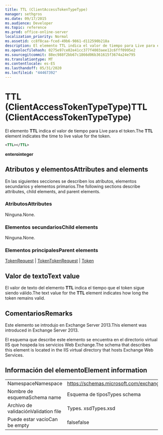 ```yaml
---
title: TTL (ClientAccessTokenTypeType)
manager: sethgros
ms.date: 09/17/2015
ms.audience: Developer
ms.topic: reference
ms.prod: office-online-server
localization_priority: Normal
ms.assetid: cc8f8caa-fced-49b6-9861-d112590b218a
description: El elemento TTL indica el valor de tiempo para Live para el token.
ms.openlocfilehash: 0275e97ce02e41cc377f4003aee12c6fff0995e2
ms.sourcegitcommit: 88ec988f2bb67c1866d06b361615f3674a24e795
ms.translationtype: MT
ms.contentlocale: es-ES
ms.lasthandoff: 05/31/2020
ms.locfileid: "44467392"
---
```

# <a name="ttl-clientaccesstokentypetype"></a><span data-ttu-id="34705-103">TTL (ClientAccessTokenTypeType)</span><span class="sxs-lookup"><span data-stu-id="34705-103">TTL (ClientAccessTokenTypeType)</span></span>

<span data-ttu-id="34705-104">El elemento **TTL** indica el valor de tiempo para Live para el token.</span><span class="sxs-lookup"><span data-stu-id="34705-104">The **TTL** element indicates the time to live value for the token.</span></span> 
  
```XML
<TTL></TTL>
```

 <span data-ttu-id="34705-105">**entero**</span><span class="sxs-lookup"><span data-stu-id="34705-105">**integer**</span></span>
## <a name="attributes-and-elements"></a><span data-ttu-id="34705-106">Atributos y elementos</span><span class="sxs-lookup"><span data-stu-id="34705-106">Attributes and elements</span></span>

<span data-ttu-id="34705-107">En las siguientes secciones se describen los atributos, elementos secundarios y elementos primarios.</span><span class="sxs-lookup"><span data-stu-id="34705-107">The following sections describe attributes, child elements, and parent elements.</span></span>
  
### <a name="attributes"></a><span data-ttu-id="34705-108">Atributos</span><span class="sxs-lookup"><span data-stu-id="34705-108">Attributes</span></span>

<span data-ttu-id="34705-109">Ninguna.</span><span class="sxs-lookup"><span data-stu-id="34705-109">None.</span></span>
  
### <a name="child-elements"></a><span data-ttu-id="34705-110">Elementos secundarios</span><span class="sxs-lookup"><span data-stu-id="34705-110">Child elements</span></span>

<span data-ttu-id="34705-111">Ninguna.</span><span class="sxs-lookup"><span data-stu-id="34705-111">None.</span></span>
  
### <a name="parent-elements"></a><span data-ttu-id="34705-112">Elementos principales</span><span class="sxs-lookup"><span data-stu-id="34705-112">Parent elements</span></span>

<span data-ttu-id="34705-113">[TokenRequest](tokenrequest.md)  |  [Token](token.md)</span><span class="sxs-lookup"><span data-stu-id="34705-113">[TokenRequest](tokenrequest.md) | [Token](token.md)</span></span>
  
## <a name="text-value"></a><span data-ttu-id="34705-114">Valor de texto</span><span class="sxs-lookup"><span data-stu-id="34705-114">Text value</span></span>

<span data-ttu-id="34705-115">El valor de texto del elemento **TTL** indica el tiempo que el token sigue siendo válido.</span><span class="sxs-lookup"><span data-stu-id="34705-115">The text value for the **TTL** element indicates how long the token remains valid.</span></span> 
  
## <a name="remarks"></a><span data-ttu-id="34705-116">Comentarios</span><span class="sxs-lookup"><span data-stu-id="34705-116">Remarks</span></span>

<span data-ttu-id="34705-117">Este elemento se introdujo en Exchange Server 2013.</span><span class="sxs-lookup"><span data-stu-id="34705-117">This element was introduced in Exchange Server 2013.</span></span>
  
<span data-ttu-id="34705-118">El esquema que describe este elemento se encuentra en el directorio virtual IIS que hospeda los servicios Web Exchange.</span><span class="sxs-lookup"><span data-stu-id="34705-118">The schema that describes this element is located in the IIS virtual directory that hosts Exchange Web Services.</span></span>
  
## <a name="element-information"></a><span data-ttu-id="34705-119">Información del elemento</span><span class="sxs-lookup"><span data-stu-id="34705-119">Element information</span></span>

|||
|:-----|:-----|
|<span data-ttu-id="34705-120">Namespace</span><span class="sxs-lookup"><span data-stu-id="34705-120">Namespace</span></span>  <br/> |https://schemas.microsoft.com/exchange/services/2006/types  <br/> |
|<span data-ttu-id="34705-121">Nombre de esquema</span><span class="sxs-lookup"><span data-stu-id="34705-121">Schema name</span></span>  <br/> |<span data-ttu-id="34705-122">Esquema de tipos</span><span class="sxs-lookup"><span data-stu-id="34705-122">Types schema</span></span>  <br/> |
|<span data-ttu-id="34705-123">Archivo de validación</span><span class="sxs-lookup"><span data-stu-id="34705-123">Validation file</span></span>  <br/> |<span data-ttu-id="34705-124">Types. xsd</span><span class="sxs-lookup"><span data-stu-id="34705-124">Types.xsd</span></span>  <br/> |
|<span data-ttu-id="34705-125">Puede estar vacío</span><span class="sxs-lookup"><span data-stu-id="34705-125">Can be empty</span></span>  <br/> |<span data-ttu-id="34705-126">false</span><span class="sxs-lookup"><span data-stu-id="34705-126">false</span></span>  <br/> |
   

